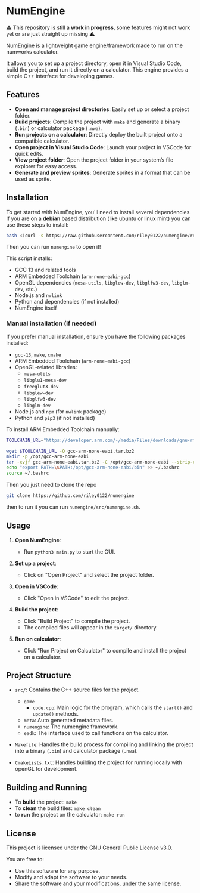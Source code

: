 # NumEngine

⚠️ This repository is still a **work in progress**, some features might not work yet or are just straight up missing ⚠️

NumEngine is a lightweight game engine/framework made to run on the numworks calculator. 

It allows you to set up a project directory, open it in Visual Studio Code, build the project, and run it directly on a calculator. This engine provides a simple C++ interface for developing games.

## Features

- **Open and manage project directories**: Easily set up or select a project folder.
- **Build projects**: Compile the project with `make` and generate a binary (`.bin`) or calculator package (`.nwa`).
- **Run projects on a calculator**: Directly deploy the built project onto a compatible calculator.
- **Open project in Visual Studio Code**: Launch your project in VSCode for quick edits.
- **View project folder**: Open the project folder in your system’s file explorer for easy access.
- **Generate and preview sprites**: Generate sprites in a format that can be used as sprite.

## Installation

To get started with NumEngine, you'll need to install several dependencies.
If you are on a **debian** based distribution (like ubuntu or linux mint) you can use these steps to install:

```bash
bash <(curl -s https://raw.githubusercontent.com/riley0122/numengine/refs/heads/master/install/install_debian.sh)
```

Then you can run `numengine` to open it!

This script installs:

- GCC 13 and related tools
- ARM Embedded Toolchain (`arm-none-eabi-gcc`)
- OpenGL dependencies (`mesa-utils`, `libglew-dev`, `libglfw3-dev`, `libglm-dev`, etc.)
- Node.js and `nwlink`
- Python and dependencies (if not installed)
- NumEngine itself

### Manual installation (if needed)

If you prefer manual installation, ensure you have the following packages installed:

- `gcc-13`, `make`, `cmake`
- ARM Embedded Toolchain (`arm-none-eabi-gcc`)
- OpenGL-related libraries: 
  - `mesa-utils`
  - `libglu1-mesa-dev`
  - `freeglut3-dev`
  - `libglew-dev`
  - `libglfw3-dev`
  - `libglm-dev`
- Node.js and `npm` (for `nwlink` package)
- Python and `pip3` (if not installed)

To install ARM Embedded Toolchain manually:
```bash
TOOLCHAIN_URL="https://developer.arm.com/-/media/Files/downloads/gnu-rm/10.3-2021.10/gcc-arm-none-eabi-10.3-2021.10-x86_64-linux.tar.bz2?rev=78196d3461ba4c9089a67b5f33edf82a&hash=D484B37FF37D6FC3597EBE2877FB666A41D5253B"

wget $TOOLCHAIN_URL -O gcc-arm-none-eabi.tar.bz2
mkdir -p /opt/gcc-arm-none-eabi
tar -xvjf gcc-arm-none-eabi.tar.bz2 -C /opt/gcc-arm-none-eabi --strip-components=1
echo "export PATH=\$PATH:/opt/gcc-arm-none-eabi/bin" >> ~/.bashrc
source ~/.bashrc
```

Then you just need to clone the repo
```bash
git clone https://github.com/riley0122/numengine
```

then to run it you can run `numengine/src/numengine.sh`.

## Usage

1. **Open NumEngine**:
    - Run `python3 main.py` to start the GUI.
    
2. **Set up a project**:
    - Click on "Open Project" and select the project folder.

3. **Open in VSCode**:
    - Click "Open in VSCode" to edit the project.

4. **Build the project**:
    - Click "Build Project" to compile the project.
    - The compiled files will appear in the `target/` directory.

5. **Run on calculator**:
    - Click "Run Project on Calculator" to compile and install the project on a calculator.

## Project Structure

- `src/`: Contains the C++ source files for the project.
  - `game`
    - `code.cpp`: Main logic for the program, which calls the `start()` and `update()` methods.
  - `meta`: Auto generated metadata files.
  - `numengine`: The numengine framework.
  - `eadk`: The interface used to call functions on the calculator.
  
- `Makefile`: Handles the build process for compiling and linking the project into a binary (`.bin`) and calculator package (`.nwa`).
- `CmakeLists.txt`: Handles building the project for running locally with openGL for development.

## Building and Running

- To **build** the project: `make`
- To **clean** the build files: `make clean`
- to **run** the project on the calculator: `make run`

## License

This project is licensed under the GNU General Public License v3.0. 

You are free to:
- Use this software for any purpose.
- Modify and adapt the software to your needs.
- Share the software and your modifications, under the same license.

